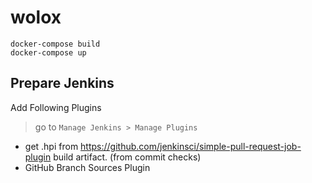 # wolox

```shell
docker-compose build
docker-compose up
```

## Prepare Jenkins

Add Following Plugins

> go to `Manage Jenkins > Manage Plugins`

* get .hpi from https://github.com/jenkinsci/simple-pull-request-job-plugin build artifact. (from commit checks)
* GitHub Branch Sources Plugin
